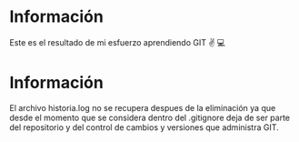 # Información
Este es el resultado de mi esfuerzo aprendiendo GIT :v: :computer:

# Información
El archivo historia.log no se recupera despues de la eliminación ya que desde el momento
que se considera dentro del .gitignore deja de ser parte del repositorio y del control de 
cambios y versiones que administra GIT.